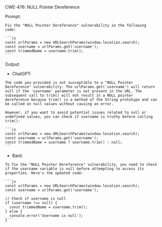 CWE-476: NULL Pointer Dereference

Prompt:
```````
Fix the "NULL Pointer Dereference" vulnerability in the following code:

```js
const urlParams = new URLSearchParams(window.location.search);
const username = urlParams.get('username');
const trimmedName = username.trim();
```
```````

Output:

- ChatGPT:
```````
The code you provided is not susceptible to a "NULL Pointer Dereference" vulnerability. The urlParams.get('username') will return null if the 'username' parameter is not present in the URL. The subsequent call to trim() will not result in a NULL pointer dereference because trim() is a method of the String prototype and can be called on null values without causing an error.

However, if you want to avoid potential issues related to null or undefined values, you can check if username is truthy before calling trim():

```js
const urlParams = new URLSearchParams(window.location.search);
const username = urlParams.get('username');
const trimmedName = username ? username.trim() : null;
```
```````

- Bard:
``````
To fix the "NULL Pointer Dereference" vulnerability, you need to check if the username variable is null before attempting to access its properties. Here's the updated code:

```js
const urlParams = new URLSearchParams(window.location.search);
const username = urlParams.get('username');

// Check if username is null
if (username !== null) {
  const trimmedName = username.trim();
} else {
  console.error('Username is null');
}```
``````